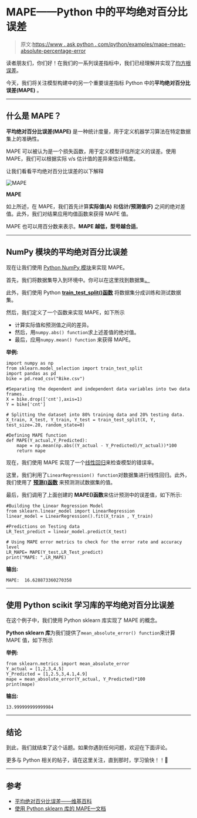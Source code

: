 # MAPE——Python 中的平均绝对百分比误差

> 原文:[https://www . ask python . com/python/examples/mape-mean-absolute-percentage-error](https://www.askpython.com/python/examples/mape-mean-absolute-percentage-error)

读者朋友们，你们好！在我们的一系列误差指标中，我们已经理解并实现了[均方根误差](https://www.askpython.com/python/examples/rmse-root-mean-square-error)。

今天，我们将关注模型构建中的另一个重要误差指标 Python 中的**平均绝对百分比误差(MAPE)** 。

* * *

## 什么是 MAPE？

**平均绝对百分比误差(MAPE)** 是一种统计度量，用于定义机器学习算法在特定数据集上的准确性。

MAPE 可以被认为是一个损失函数，用于定义模型评估所定义的误差。使用 MAPE，我们可以根据实际 v/s 估计值的差异来估计精度。

让我们看看平均绝对百分比误差的以下解释

![MAPE](../Images/73255d1fbcb64c242332c85db2785dfc.png)

**MAPE**

如上所述，在 MAPE，我们首先计算**实际值(A)** 和**估计/预测值(F)** 之间的绝对差值。此外，我们对结果应用均值函数来获得 MAPE 值。

MAPE 也可以用百分数来表示。**MAPE 越低，型号越合适**。

* * *

## NumPy 模块的平均绝对百分比误差

现在让我们使用 [Python NumPy 模块](https://www.askpython.com/python-modules/numpy/python-numpy-arrays)来实现 MAPE。

首先，我们将数据集导入到环境中。你可以在这里找到数据集[。](https://github.com/Safa1615/BIKE-RENTAL-COUNT/blob/master/day.csv)

此外，我们使用 Python **[train_test_split()函数](https://www.askpython.com/python/examples/split-data-training-and-testing-set)** 将数据集分成训练和测试数据集。

然后，我们定义了一个函数来实现 MAPE，如下所示

*   计算实际值和预测值之间的差异。
*   然后，用`numpy.abs() function`求上述差值的绝对值。
*   最后，应用`numpy.mean() function` 来获得 MAPE。

**举例:**

```
import numpy as np
from sklearn.model_selection import train_test_split 
import pandas as pd
bike = pd.read_csv("Bike.csv")

#Separating the dependent and independent data variables into two data frames.
X = bike.drop(['cnt'],axis=1) 
Y = bike['cnt']

# Splitting the dataset into 80% training data and 20% testing data.
X_train, X_test, Y_train, Y_test = train_test_split(X, Y, test_size=.20, random_state=0)

#Defining MAPE function
def MAPE(Y_actual,Y_Predicted):
    mape = np.mean(np.abs((Y_actual - Y_Predicted)/Y_actual))*100
    return mape

```

现在，我们使用 MAPE 实现了一个[线性回归](https://www.askpython.com/python/examples/linear-regression-in-python)来检查模型的错误率。

这里，我们利用了`LinearRegression() function`对数据集进行线性回归。此外，我们使用了 **[预测()函数](https://www.askpython.com/python/examples/python-predict-function)** 来预测测试数据集的值。

最后，我们调用了上面创建的 **MAPE()函数**来估计预测中的误差值，如下所示:

```
#Building the Linear Regression Model
from sklearn.linear_model import LinearRegression
linear_model = LinearRegression().fit(X_train , Y_train)

#Predictions on Testing data
LR_Test_predict = linear_model.predict(X_test) 

# Using MAPE error metrics to check for the error rate and accuracy level
LR_MAPE= MAPE(Y_test,LR_Test_predict)
print("MAPE: ",LR_MAPE)

```

**输出:**

```
MAPE:  16.628873360270358

```

* * *

## 使用 **Python scikit 学习库**的平均绝对百分比误差

在这个例子中，我们使用 Python sklearn 库实现了 MAPE 的概念。

**Python sklearn 库**为我们提供了`mean_absolute_error() function`来计算 MAPE 值，如下所示

**举例:**

```
from sklearn.metrics import mean_absolute_error
Y_actual = [1,2,3,4,5]
Y_Predicted = [1,2.5,3,4.1,4.9]
mape = mean_absolute_error(Y_actual, Y_Predicted)*100
print(mape)

```

**输出:**

```
13.999999999999984

```

* * *

## 结论

到此，我们就结束了这个话题。如果你遇到任何问题，欢迎在下面评论。

更多与 Python 相关的帖子，请在这里关注，直到那时，学习愉快！！🙂

* * *

## 参考

*   [平均绝对百分比误差——维基百科](https://en.wikipedia.org/wiki/Mean_absolute_percentage_error)
*   [使用 Python sklearn 库的 MAPE—文档](https://scikit-learn.org/stable/modules/generated/sklearn.metrics.mean_absolute_error.html)
